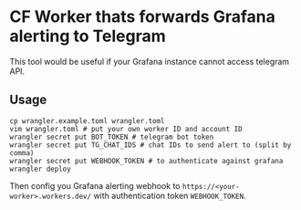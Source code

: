 # CF Worker thats forwards Grafana alerting to Telegram

This tool would be useful if your Grafana instance cannot access telegram API.

## Usage

```
cp wrangler.example.toml wrangler.toml
vim wrangler.toml # put your own worker ID and account ID
wrangler secret put BOT_TOKEN # telegram bot token
wrangler secret put TG_CHAT_IDS # chat IDs to send alert to (split by comma)
wrangler secret put WEBHOOK_TOKEN # to authenticate against grafana
wrangler deploy
```

Then config you Grafana alerting webhook to `https://<your-worker>.workers.dev/` with authentication token `WEBHOOK_TOKEN`.
